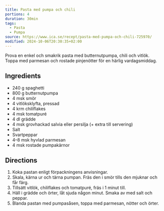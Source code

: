 ```yaml
---
title: Pasta med pumpa och chili
portions: 4
duration: 30min
tags:
  - Pasta
  - Pumpa
source: https://www.ica.se/recept/pasta-med-pumpa-och-chili-725970/
modified: 2024-10-06T20:30:35+02:00
---
```

Prova en enkel och smakrik pasta med butternutpumpa, chili och vitlök. Toppa med parmesan och rostade pinjenötter för en härlig vardagsmiddag.

## Ingredients
- 240 g spaghetti
- 800 g butternutpumpa
- 4 msk smör
- 4 vitlöksklyfta, pressad
- 4 krm chiliflakes
- 4 msk tomatpuré
- 4 dl grädde
- 4 msk grovhackad salvia eller persilja (+ extra till servering)
- Salt
- Svartpeppar
- 4–8 msk hyvlad parmesan
- 4 msk rostade pumpakärnor

## Directions
1. Koka pastan enligt förpackningens anvisningar.
2. Skala, kärna ur och tärna pumpan. Fräs den i smör tills den mjuknar och får färg.
3. Tillsätt vitlök, chiliflakes och tomatpuré, fräs i 1 minut till.
4. Häll i grädde och örter, låt sjuda någon minut. Smaka av med salt och peppar.
5. Blanda pastan med pumpasåsen, toppa med parmesan, nötter och örter.
